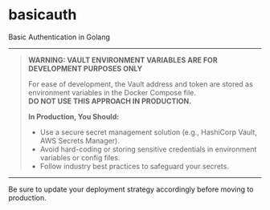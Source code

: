 # basicauth

Basic Authentication in Golang

---

> **WARNING: VAULT ENVIRONMENT VARIABLES ARE FOR DEVELOPMENT PURPOSES ONLY**
>
> For ease of development, the Vault address and token are stored as environment variables in the Docker Compose file.  
> **DO NOT USE THIS APPROACH IN PRODUCTION.**
>
> **In Production, You Should:**
> - Use a secure secret management solution (e.g., HashiCorp Vault, AWS Secrets Manager).
> - Avoid hard-coding or storing sensitive credentials in environment variables or config files.
> - Follow industry best practices to safeguard your secrets.

---

Be sure to update your deployment strategy accordingly before moving to production.

